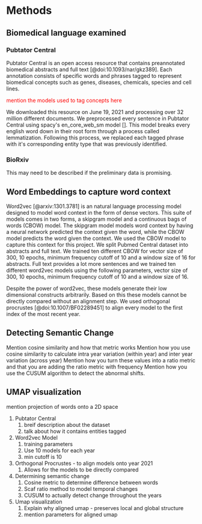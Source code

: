 # Methods

## Biomedical language examined

### Pubtator Central

Pubtator Central is an open access resource that contains preannotated biomedical abstracts and full text [@doi:10.1093/nar/gkz389].
Each annotation consists of specific words and phrases tagged to represent biomedical concepts such as genes, diseases, chemicals, species and cell lines.

<div style="color:red">
mention the models used to tag concepts here
</div>

We downloaded this resource on June 19, 2021 and processing over 32 million different documents.
We preprocessed every sentence in Pubtator Central using spacy's en_core_web_sm model [].
This model breaks every english word down in their root form through a process called lemmatization.
Following this process, we replaced each tagged phrase with it's corresponding entity type that was previously identified.


### BioRxiv

This may need to be described if the preliminary data is promising.

## Word Embeddings to capture word context

Word2vec [@arxiv:1301.3781] is an natural language processing model designed to model word context in the form of dense vectors.
This suite of models comes in two forms, a skipgram model and a continuous bags of words (CBOW) model.
The skipgram model models word context by having a neural network predicted the context given the word, while the CBOW model predicts the word given the context.
We used the CBOW model to capture this context for this project.
We split Pubmed Central dataset into abstracts and full text.
We trained ten different CBOW for vector size of 300, 10 epochs, minimum frequency cutoff of 10 and a window size of 16 for abstracts.
Full text provides a lot more sentences and we trained ten different word2vec models using the following parameters, vector size of 300, 10 epochs, minimum frequency cutoff of 10 and a window size of 16.

Despite the power of word2vec, these models generate their low dimensional constructs arbitrarily.
Based on this these models cannot be directly compared without an alignment step.
We used orthogonal procrustes [@doi:10.1007/BF02289451] to align every model to the first index of the most recent year.

## Detecting Semantic Change

Mention cosine similarity and how that metric works
Mention how you use cosine similarity to calculate intra year variation (within year) and inter year variation (across year)
Mention how you turn these values into a ratio metric and that you are adding the ratio metric with frequency
Mention how you use the CUSUM algorithm to detect the abnormal shifts.

## UMAP visualization

mention projection of words onto a 2D space

1. Pubtator Central
   1. breif description about the dataset
   2. talk about how it contains entities tagged
2. Word2vec Model
   1. training parameters
   2. Use 10 models for each year
   3. min cutoff is 10
3. Orthogonal Procrustes - to align models onto year 2021
   1. Allows for the models to be directly compared
4. Determining semantic change
	1. Cosine metric to determine difference between words
	2. Scaf ratio method to model temporal changes
	3. CUSUM to actually detect change throughout the years
5. Umap visualization
   1. Explain why aligned umap - preserves local and global structure
   2. mention parameters for aligned umap
